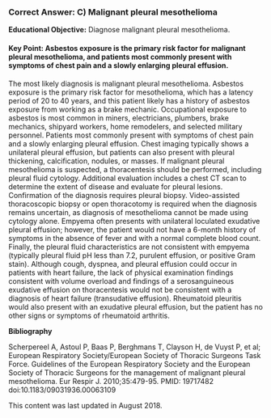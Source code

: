 
### Correct Answer: C) Malignant pleural mesothelioma 

**Educational Objective:** Diagnose malignant pleural mesothelioma.

#### **Key Point:** Asbestos exposure is the primary risk factor for malignant pleural mesothelioma, and patients most commonly present with symptoms of chest pain and a slowly enlarging pleural effusion.

The most likely diagnosis is malignant pleural mesothelioma. Asbestos exposure is the primary risk factor for mesothelioma, which has a latency period of 20 to 40 years, and this patient likely has a history of asbestos exposure from working as a brake mechanic. Occupational exposure to asbestos is most common in miners, electricians, plumbers, brake mechanics, shipyard workers, home remodelers, and selected military personnel. Patients most commonly present with symptoms of chest pain and a slowly enlarging pleural effusion. Chest imaging typically shows a unilateral pleural effusion, but patients can also present with pleural thickening, calcification, nodules, or masses. If malignant pleural mesothelioma is suspected, a thoracentesis should be performed, including pleural fluid cytology. Additional evaluation includes a chest CT scan to determine the extent of disease and evaluate for pleural lesions. Confirmation of the diagnosis requires pleural biopsy. Video-assisted thoracoscopic biopsy or open thoracotomy is required when the diagnosis remains uncertain, as diagnosis of mesothelioma cannot be made using cytology alone.
Empyema often presents with unilateral loculated exudative pleural effusion; however, the patient would not have a 6-month history of symptoms in the absence of fever and with a normal complete blood count. Finally, the pleural fluid characteristics are not consistent with empyema (typically pleural fluid pH less than 7.2, purulent effusion, or positive Gram stain).
Although cough, dyspnea, and pleural effusion could occur in patients with heart failure, the lack of physical examination findings consistent with volume overload and findings of a serosanguineous exudative effusion on thoracentesis would not be consistent with a diagnosis of heart failure (transudative effusion).
Rheumatoid pleuritis would also present with an exudative pleural effusion, but the patient has no other signs or symptoms of rheumatoid arthritis.

**Bibliography**

Scherpereel A, Astoul P, Baas P, Berghmans T, Clayson H, de Vuyst P, et al; European Respiratory Society/European Society of Thoracic Surgeons Task Force. Guidelines of the European Respiratory Society and the European Society of Thoracic Surgeons for the management of malignant pleural mesothelioma. Eur Respir J. 2010;35:479-95. PMID: 19717482 doi:10.1183/09031936.00063109

This content was last updated in August 2018.